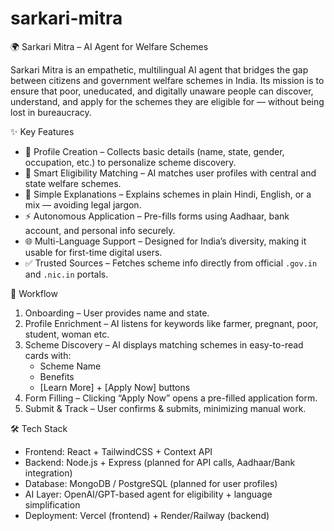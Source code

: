 # sarkari-mitra
 🌍 Sarkari Mitra – AI Agent for Welfare Schemes  

Sarkari Mitra is an empathetic, multilingual AI agent that bridges the gap between citizens and government welfare schemes in India. Its mission is to ensure that poor, uneducated, and digitally unaware people can discover, understand, and apply for the schemes they are eligible for — without being lost in bureaucracy. 

✨ Key Features  
- 📝 Profile Creation – Collects basic details (name, state, gender, occupation, etc.) to personalize scheme discovery.  
- 🤖 Smart Eligibility Matching – AI matches user profiles with central and state welfare schemes.  
- 💬 Simple Explanations – Explains schemes in plain Hindi, English, or a mix — avoiding legal jargon.  
- ⚡ Autonomous Application – Pre-fills forms using Aadhaar, bank account, and personal info securely.  
- 🌐 Multi-Language Support – Designed for India’s diversity, making it usable for first-time digital users.  
- ✅ Trusted Sources – Fetches scheme info directly from official `.gov.in` and `.nic.in` portals.  

🚀 Workflow  
1. Onboarding – User provides name and state.  
2. Profile Enrichment – AI listens for keywords like farmer, pregnant, poor, student, woman etc.  
3. Scheme Discovery – AI displays matching schemes in easy-to-read cards with:  
   - Scheme Name  
   - Benefits  
   - [Learn More] + [Apply Now] buttons  
4. Form Filling – Clicking “Apply Now” opens a pre-filled application form.  
5. Submit & Track – User confirms & submits, minimizing manual work.  

🛠️ Tech Stack  
- Frontend: React + TailwindCSS + Context API  
- Backend: Node.js + Express (planned for API calls, Aadhaar/Bank integration)  
- Database: MongoDB / PostgreSQL (planned for user profiles)  
- AI Layer: OpenAI/GPT-based agent for eligibility + language simplification  
- Deployment: Vercel (frontend) + Render/Railway (backend)  
 
